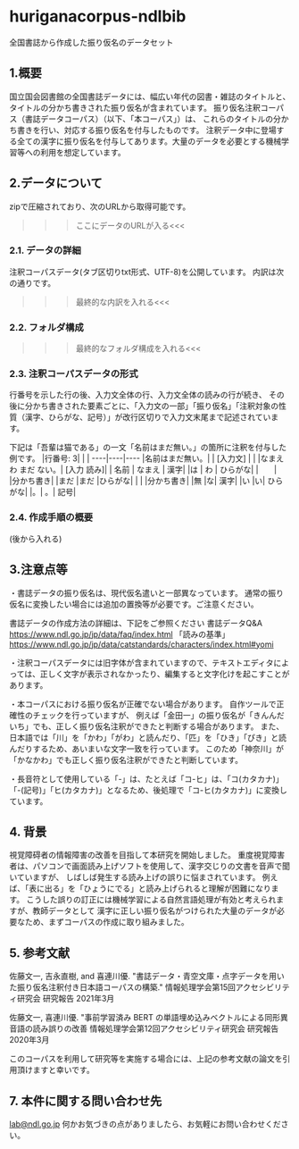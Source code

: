 # huriganacorpus-ndlbib
全国書誌から作成した振り仮名のデータセット

## 1.概要
国立国会図書館の全国書誌データには、幅広い年代の図書・雑誌のタイトルと、タイトルの分かち書きされた振り仮名が含まれています。
振り仮名注釈コーパス（書誌データコーパス）（以下、「本コーパス」）は、
これらのタイトルの分かち書きを行い、対応する振り仮名を付与したものです。
注釈データ中に登場する全ての漢字に振り仮名を付与してあります。大量のデータを必要とする機械学習等への利用を想定しています。

## 2.データについて
zipで圧縮されており、次のURLから取得可能です。
>>>ここにデータのURLが入る<<<

### 2.1. データの詳細
注釈コーパスデータ(タブ区切りtxt形式、UTF-8)を公開しています。
内訳は次の通りです。
>>>最終的な内訳を入れる<<<

### 2.2. フォルダ構成
>>>最終的なフォルダ構成を入れる<<<

### 2.3. 注釈コーパスデータの形式
行番号を示した行の後、入力文全体の行、入力文全体の読みの行が続き、
その後に分かち書きされた要素ごとに、「入力文の一部」「振り仮名」「注釈対象の性質（漢字、ひらがな、記号）」が改行区切りで入力文末尾まで記述されています。

下記は「吾輩は猫である」の一文「名前はまだ無い。」の箇所に注釈を付与した例です。
|行番号: 3| | |
----|----|---- 
|名前はまだ無い。| 		| [入力文] |
|	|なまえわ まだ ない。|	[入力 読み]|
| 名前 | なまえ | 漢字|
|は |	わ |	ひらがな|
|　　|　　 	|分かち書き|
|まだ	|まだ	|ひらがな|
|	|	|分かち書き|
|無	|な|	漢字|
|い	|い|	ひらがな|
|。|	。|	記号|


### 2.4. 作成手順の概要
(後から入れる)

## 3.注意点等

・書誌データの振り仮名は、現代仮名遣いと一部異なっています。
通常の振り仮名に変換したい場合には追加の置換等が必要です。ご注意ください。

書誌データの作成方法の詳細は、下記をご参照ください
書誌データQ&A
<https://www.ndl.go.jp/jp/data/faq/index.html>
「読みの基準」
<https://www.ndl.go.jp/jp/data/catstandards/characters/index.html#yomi>

・注釈コーパスデータには旧字体が含まれていますので、テキストエディタによっては、正しく文字が表示されなかったり、編集すると文字化けを起こすことがあります。

・本コーパスにおける振り仮名が正確でない場合があります。
自作ツールで正確性のチェックを行っていますが、
例えば「金田一」の振り仮名が「きんんだいち」でも、正しく振り仮名注釈ができたと判断する場合があります。
また、日本語では「川」を「かわ」「がわ」と読んだり、「匹」を「ひき」「ぴき」と読んだりするため、あいまいな文字一致を行っています。
このため「神奈川」が「かなかわ」でも正しく振り仮名注釈ができたと判断しています。

・長音符として使用している「-」は、たとえば「コ-ヒ」は、「コ(カタカナ)」「-(記号)」「ヒ(カタカナ)」となるため、後処理で「コ-ヒ(カタカナ)」に変換しています。

## 4. 背景
視覚障碍者の情報障害の改善を目指して本研究を開始しました。
重度視覚障害者は、パソコンで画面読み上げソフトを使用して、漢字交じりの文書を音声で聞いていますが、
しばしば発生する読み上げの誤りに悩まされています。
例えば、「表に出る」を「ひょうにでる」と読み上げられると理解が困難になります。
こうした誤りの訂正には機械学習による自然言語処理が有効と考えられますが、教師データとして
漢字に正しい振り仮名がつけられた大量のデータが必要なため、まずコーパスの作成に取り組みました。


## 5. 参考文献
佐藤文一, 吉永直樹, and 喜連川優. 
"書誌データ・青空文庫・点字データを用いた振り仮名注釈付き日本語コーパスの構築."
情報処理学会第15回アクセシビリティ研究会 研究報告 2021年3月

佐藤文一, 喜連川優. "事前学習済み BERT の単語埋め込みベクトルによる同形異音語の読み誤りの改善
情報処理学会第12回アクセシビリティ研究会 研究報告 2020年3月

このコーパスを利用して研究等を実施する場合には、上記の参考文献の論文を引用頂けますと幸いです。

## 7. 本件に関する問い合わせ先
lab@ndl.go.jp
何かお気づきの点がありましたら、お気軽にお問い合わせください。
